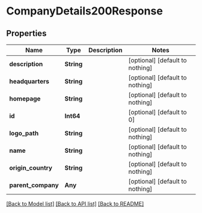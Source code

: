 # CompanyDetails200Response


## Properties
Name | Type | Description | Notes
------------ | ------------- | ------------- | -------------
**description** | **String** |  | [optional] [default to nothing]
**headquarters** | **String** |  | [optional] [default to nothing]
**homepage** | **String** |  | [optional] [default to nothing]
**id** | **Int64** |  | [optional] [default to 0]
**logo_path** | **String** |  | [optional] [default to nothing]
**name** | **String** |  | [optional] [default to nothing]
**origin_country** | **String** |  | [optional] [default to nothing]
**parent_company** | **Any** |  | [optional] [default to nothing]


[[Back to Model list]](../README.md#models) [[Back to API list]](../README.md#api-endpoints) [[Back to README]](../README.md)


